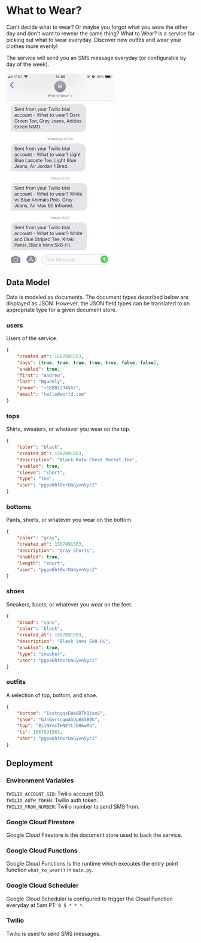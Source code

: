 # What to Wear?
Can't decide what to wear? Or maybe you forgot what you wore the other day and don't want to rewear the same thing? What to Wear? is a service for picking out what to wear everyday. Discover new outfits and wear your clothes more evenly!  

The service will send you an SMS message everyday (or configurable by day of the week).  
<br/>
![What to Wear?](what_to_wear.jpg)

## Data Model
Data is modeled as documents. The document types described below are displayed as JSON. However, the JSON field types can be translated to an appropriate type for a given document store.

### users
Users of the service.
```json
{
    "created_at": 1567891563,
    "days": [true, true, true, true, true, false, false],
    "enabled": true,
    "first": "Andrew",
    "last": "Nguonly",
    "phone": "+18881234567",
    "email": "hello@world.com"
}
```

### tops
Shirts, sweaters, or whatever you wear on the top.
```json
{
    "color": "black",
    "created_at": 1567891563,
    "description": "Black Koto Chest Pocket Tee",
    "enabled": true,
    "sleeve": "short",
    "type": "tee",
    "user": "pgpa6ht0xrUaGyvnVycI"
}
```

### bottoms
Pants, shorts, or whatever you wear on the bottom.
```json
{
    "color": "gray",
    "created_at": 1567891563,
    "description": "Gray Shorts",
    "enabled": true,
    "length": "short",
    "user": "pgpa6ht0xrUaGyvnVycI"
}
```

### shoes
Sneakers, boots, or whatever you wear on the feet.
```json
{
    "brand": "vans",
    "color": "black",
    "created_at": 1567891563,
    "description": "Black Vans Sk8-Hi",
    "enabled": true,
    "type": "sneaker",
    "user": "pgpa6ht0xrUaGyvnVycI"
}
```

### outfits
A selection of top, bottom, and shoe.
```json
{
    "bottom": "IostngqsEWa8BThQYsoS",
    "shoe": "GJnQerscgmAhUp8SSB9h",
    "top": "8ilNYmsTHNEYtJbHAwRa",
    "ts": 1567891563,
    "user": "pgpa6ht0xrUaGyvnVycI"
}
```

## Deployment

### Environment Variables
`TWILIO_ACCOUNT_SID`: Twilio account SID.  
`TWILIO_AUTH_TOKEN`: Twilio auth token.  
`TWILIO_FROM_NUMBER`: Twilio number to send SMS from.  

### Google Cloud Firestore
Google Cloud Firestore is the document store used to back the service.

### Google Cloud Functions
Google Cloud Functions is the runtime which executes the entry point function `what_to_wear()` in `main.py`.

### Google Cloud Scheduler
Google Cloud Scheduler is configured to trigger the Cloud Function everyday at 5am PT: `0 5 * * *`.

### Twilio
Twilio is used to send SMS messages.

